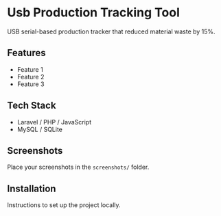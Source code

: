 # Usb Production Tracking Tool

USB serial-based production tracker that reduced material waste by 15%.

## Features
- Feature 1
- Feature 2
- Feature 3

## Tech Stack
- Laravel / PHP / JavaScript
- MySQL / SQLite

## Screenshots
Place your screenshots in the `screenshots/` folder.

## Installation
Instructions to set up the project locally.

